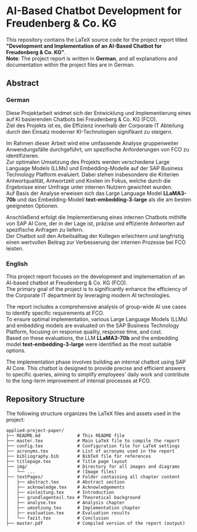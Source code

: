 # AI-Based Chatbot Development for Freudenberg & Co. KG  

This repository contains the LaTeX source code for the project report titled **"Development and Implementation of an AI-Based Chatbot for Freudenberg & Co. KG"**.  
**Note**: The project report is written in **German**, and all explanations and documentation within the project files are in German.  

## Abstract  

### German  
Diese Projektarbeit widmet sich der Entwicklung und Implementierung eines auf KI basierenden Chatbots bei Freudenberg & Co. KG (FCO).  
Ziel des Projekts ist es, die Effizienz innerhalb der Corporate IT Abteilung durch den Einsatz moderner KI-Technologien signifikant zu steigern.  

Im Rahmen dieser Arbeit wird eine umfassende Analyse gruppenweiter Anwendungsfälle durchgeführt, um spezifische Anforderungen von FCO zu identifizieren.  
Zur optimalen Umsetzung des Projekts werden verschiedene Large Language Models (LLMs) und Embedding-Modelle auf der SAP Business Technology Platform evaluiert. Dabei stehen insbesondere die Kriterien Antwortqualität, Antwortzeit und Kosten im Fokus, welche durch die Ergebnisse einer Umfrage unter internen Nutzern gewichtet wurden.  
Auf Basis der Analyse erweisen sich das Large Language Model **LLaMA3-70b** und das Embedding-Modell **text-embedding-3-large** als die am besten geeigneten Optionen.  

Anschließend erfolgt die Implementierung eines internen Chatbots mithilfe von SAP AI Core, der in der Lage ist, präzise und effiziente Antworten auf spezifische Anfragen zu liefern.  
Der Chatbot soll den Arbeitsalltag der Kollegen erleichtern und langfristig einen wertvollen Beitrag zur Verbesserung der internen Prozesse bei FCO leisten.  

### English  
This project report focuses on the development and implementation of an AI-based chatbot at Freudenberg & Co. KG (FCO).  
The primary goal of the project is to significantly enhance the efficiency of the Corporate IT department by leveraging modern AI technologies.  

The report includes a comprehensive analysis of group-wide AI use cases to identify specific requirements at FCO.  
To ensure optimal implementation, various Large Language Models (LLMs) and embedding models are evaluated on the SAP Business Technology Platform, focusing on response quality, response time, and cost.  
Based on these evaluations, the LLM **LLaMA3-70b** and the embedding model **text-embedding-3-large** were identified as the most suitable options.  

The implementation phase involves building an internal chatbot using SAP AI Core. This chatbot is designed to provide precise and efficient answers to specific queries, aiming to simplify employees' daily work and contribute to the long-term improvement of internal processes at FCO.  

## Repository Structure  

The following structure organizes the LaTeX files and assets used in the project:  

```plaintext
applied-project-paper/  
├── README.md              # This README file  
├── master.tex             # Main LaTeX file to compile the report  
├── config.tex             # Configuration file for LaTeX settings  
├── acronyms.tex           # List of acronyms used in the report  
├── bibliography.bib       # BibTeX file for references  
├── titlepage.tex          # Title page layout  
├── img/                   # Directory for all images and diagrams  
│   └── ...                # (Image files)  
├── textPages/             # Folder containing all chapter content  
│   ├── abstract.tex       # Abstract section  
│   ├── acknowledge.tex    # Acknowledgements  
│   ├── einleitung.tex     # Introduction  
│   ├── grundlagenteil.tex # Theoretical background  
│   ├── analyse.tex        # Analysis chapter  
│   ├── umsetzung.tex      # Implementation chapter  
│   ├── evaluation.tex     # Evaluation results  
│   └── fazit.tex          # Conclusion  
├── master.pdf             # Compiled version of the report (output)  
